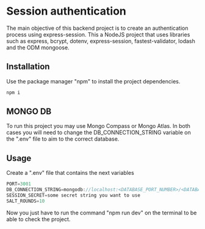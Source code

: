 # Session authentication

The main objective of this backend project is to create an authentication process using express-session. This a NodeJS project that uses libraries such as express, bcrypt, dotenv, express-session, fastest-validator, lodash and the ODM mongoose.

## Installation

Use the package manager "npm" to install the project dependencies.

```bash
npm i
```

## MONGO DB

To run this project you may use Mongo Compass or Mongo Atlas. In both cases you will need to change the DB_CONNECTION_STRING variable on the ".env" file to aim to the correct database.

## Usage

Create a ".env" file that contains the next variables

```javascript
PORT=3001
DB_CONNECTION_STRING=mongodb://localhost:<DATABASE_PORT_NUMBER>/<DATABASE_NAME>
SESSION_SECRET=some secret string you want to use
SALT_ROUNDS=10
```

Now you just have to run the command "npm run dev" on the terminal to be able to check the project.
